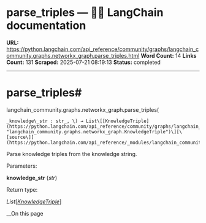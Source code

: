 # parse_triples — 🦜🔗 LangChain  documentation

**URL:** https://python.langchain.com/api_reference/community/graphs/langchain_community.graphs.networkx_graph.parse_triples.html
**Word Count:** 14
**Links Count:** 131
**Scraped:** 2025-07-21 08:19:13
**Status:** completed

---

# parse\_triples\#

langchain\_community.graphs.networkx\_graph.parse\_triples\(

    _knowledge\_str : str_, \) → List\[[KnowledgeTriple](https://python.langchain.com/api_reference/community/graphs/langchain_community.graphs.networkx_graph.KnowledgeTriple.html#langchain_community.graphs.networkx_graph.KnowledgeTriple "langchain_community.graphs.networkx_graph.KnowledgeTriple")\][\[source\]](https://python.langchain.com/api_reference/_modules/langchain_community/graphs/networkx_graph.html#parse_triples)\#     

Parse knowledge triples from the knowledge string.

Parameters:     

**knowledge\_str** \(_str_\)

Return type:     

_List_\[[_KnowledgeTriple_](https://python.langchain.com/api_reference/community/graphs/langchain_community.graphs.networkx_graph.KnowledgeTriple.html#langchain_community.graphs.networkx_graph.KnowledgeTriple "langchain_community.graphs.networkx_graph.KnowledgeTriple")\]

__On this page